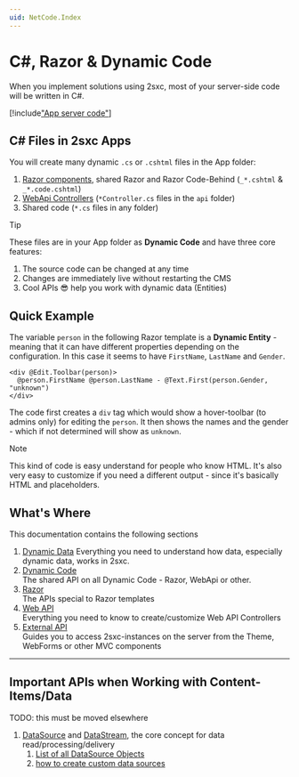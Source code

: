 ```yaml
---
uid: NetCode.Index
---
```


# C#, Razor & Dynamic Code

When you implement solutions using 2sxc, most of your server-side code will be written in C#.

[!include["App server code"](../shared/app/app-server-code.md)]

## C# Files in 2sxc Apps

You will create many dynamic `.cs` or `.cshtml` files in the App folder:

1. [Razor components](xref:NetCode.Razor.Index), shared Razor and Razor Code-Behind (`_*.cshtml` & `_*.code.cshtml`)
1. [WebApi Controllers](xref:WebApi.Custom.Index) (`*Controller.cs` files in the `api` folder)
1. Shared code (`*.cs` files in any folder)

> [!TIP]
> These files are in your App folder as **Dynamic Code** and have three core features:
> 
> 1. The source code can be changed at any time
> 1. Changes are immediately live without restarting the CMS
> 1. Cool APIs 😎 help you work with dynamic data (Entities) 


## Quick Example

The variable `person` in the following Razor template is a **Dynamic Entity** - meaning that it can have different properties depending on the configuration. In this case it seems to have `FirstName`, `LastName` and `Gender`. 

```razor
<div @Edit.Toolbar(person)>
  @person.FirstName @person.LastName - @Text.First(person.Gender, "unknown")
</div>
```

The code first creates a `div` tag which would show a hover-toolbar (to admins only) for editing the `person`. It then shows the names and the gender - which if not determined will show as `unknown`. 

> [!NOTE]
> This kind of code is easy understand for people who know HTML. 
> It's also very easy to customize if you need a different output - since it's basically HTML and placeholders. 

## What's Where

This documentation contains the following sections

1. [Dynamic Data](xref:NetCode.DynamicData.Index)
    Everything you need to understand how data, especially dynamic data, works in 2sxc.
1. [Dynamic Code](xref:NetCode.DynamicCode.Index)  
    The shared API on all Dynamic Code - Razor, WebApi or other.
1. [Razor](xref:NetCode.Razor.Index)  
    The APIs special to Razor templates
1. [Web API](xref:WebApi.Custom.Index)  
    Everything you need to know to create/customize Web API Controllers
1. [External API](xref:NetCode.External.Index)  
    Guides you to access 2sxc-instances on the server from the Theme, WebForms or other MVC components




---


## Important APIs when Working with Content-Items/Data

TODO: this must be moved elsewhere

1. [DataSource](xref:Specs.DataSources.DataSource) and [DataStream](xref:ToSic.Eav.DataSources.IDataStream), the core concept for data read/processing/delivery
    1. [List of all DataSource Objects](xref:Specs.DataSources.ListAll)
    3. [how to create custom data sources](http://2sxc.org/en/blog/post/new-2sxc7-create-your-own-custom-datasource-for-visual-query)

